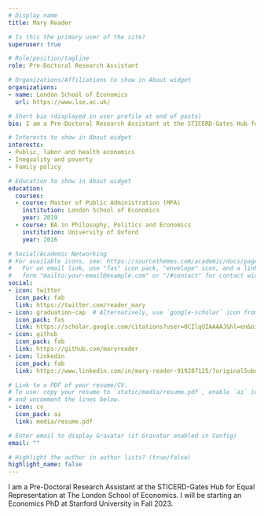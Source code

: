 ```yaml
---
# Display name
title: Mary Reader

# Is this the primary user of the site?
superuser: true

# Role/position/tagline
role: Pre-Doctoral Research Assistant

# Organizations/Affiliations to show in About widget
organizations:
- name: London School of Economics
  url: https://www.lse.ac.uk/

# Short bio (displayed in user profile at end of posts)
bio: I am a Pre-Doctoral Research Assistant at the STICERD-Gates Hub for Equal Representation at The London School of Economics. I will be starting an Economics PhD at Stanford University in Fall 2023. 

# Interests to show in About widget
interests:
- Public, labor and health economics 
- Inequality and poverty
- Family policy

# Education to show in About widget
education:
  courses:
  - course: Master of Public Administration (MPA)
    institution: London School of Economics 
    year: 2019
  - course: BA in Philosophy, Politics and Economics
    institution: University of Oxford
    year: 2016

# Social/Academic Networking
# For available icons, see: https://sourcethemes.com/academic/docs/page-builder/#icons
#   For an email link, use "fas" icon pack, "envelope" icon, and a link in the
#   form "mailto:your-email@example.com" or "/#contact" for contact widget.
social:
- icon: twitter
  icon_pack: fab
  link: https://twitter.com/reader_mary
- icon: graduation-cap  # Alternatively, use `google-scholar` icon from `ai` icon pack
  icon_pack: fas
  link: https://scholar.google.com/citations?user=0CIlqUIAAAAJ&hl=en&oi=ao
- icon: github
  icon_pack: fab
  link: https://github.com/maryreader
- icon: linkedin
  icon_pack: fab
  link: https://www.linkedin.com/in/mary-reader-919287125/?originalSubdomain=uk

# Link to a PDF of your resume/CV.
# To use: copy your resume to `static/media/resume.pdf`, enable `ai` icons in `params.toml`, 
# and uncomment the lines below.
- icon: cv
  icon_pack: ai
  link: media/resume.pdf

# Enter email to display Gravatar (if Gravatar enabled in Config)
email: ""

# Highlight the author in author lists? (true/false)
highlight_name: false
---
```

I am a Pre-Doctoral Research Assistant at the STICERD-Gates Hub for Equal Representation at The London School of Economics. I will be starting an Economics PhD at Stanford University in Fall 2023. 
